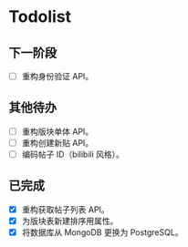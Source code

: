 # Todolist

## 下一阶段

- [ ] 重构身份验证 API。

## 其他待办

- [ ] 重构版块单体 API。
- [ ] 重构创建新贴 API。
- [ ] 编码帖子 ID（bilibili 风格）。

## 已完成

- [x] 重构获取帖子列表 API。
- [x] 为版块表新建排序用属性。
- [x] 将数据库从 MongoDB 更换为 PostgreSQL。
